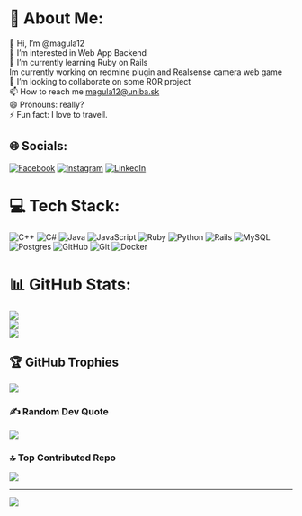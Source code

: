 # 💫 About Me:
👋 Hi, I’m @magula12<br>👀 I’m interested in Web App Backend<br>🌱 I’m currently learning Ruby on Rails<br>Im currently working on redmine plugin and Realsense camera web game<br>💞️ I’m looking to collaborate on some ROR project<br>📫 How to reach me magula12@uniba.sk<br>😄 Pronouns: really?<br>⚡ Fun fact: I love to travell.


## 🌐 Socials:
[![Facebook](https://img.shields.io/badge/Facebook-%231877F2.svg?logo=Facebook&logoColor=white)](https://facebook.com/www.facebook.com/tomas.magula.99) [![Instagram](https://img.shields.io/badge/Instagram-%23E4405F.svg?logo=Instagram&logoColor=white)](https://instagram.com/https://www.instagram.com/tomasmagula/) [![LinkedIn](https://img.shields.io/badge/LinkedIn-%230077B5.svg?logo=linkedin&logoColor=white)](https://linkedin.com/in/https://www.linkedin.com/in/tomas-magula-88035120b/) 

# 💻 Tech Stack:
![C++](https://img.shields.io/badge/c++-%2300599C.svg?style=for-the-badge&logo=c%2B%2B&logoColor=white) ![C#](https://img.shields.io/badge/c%23-%23239120.svg?style=for-the-badge&logo=csharp&logoColor=white) ![Java](https://img.shields.io/badge/java-%23ED8B00.svg?style=for-the-badge&logo=openjdk&logoColor=white) ![JavaScript](https://img.shields.io/badge/javascript-%23323330.svg?style=for-the-badge&logo=javascript&logoColor=%23F7DF1E) ![Ruby](https://img.shields.io/badge/ruby-%23CC342D.svg?style=for-the-badge&logo=ruby&logoColor=white) ![Python](https://img.shields.io/badge/python-3670A0?style=for-the-badge&logo=python&logoColor=ffdd54) ![Rails](https://img.shields.io/badge/rails-%23CC0000.svg?style=for-the-badge&logo=ruby-on-rails&logoColor=white) ![MySQL](https://img.shields.io/badge/mysql-4479A1.svg?style=for-the-badge&logo=mysql&logoColor=white) ![Postgres](https://img.shields.io/badge/postgres-%23316192.svg?style=for-the-badge&logo=postgresql&logoColor=white) ![GitHub](https://img.shields.io/badge/github-%23121011.svg?style=for-the-badge&logo=github&logoColor=white) ![Git](https://img.shields.io/badge/git-%23F05033.svg?style=for-the-badge&logo=git&logoColor=white) ![Docker](https://img.shields.io/badge/docker-%230db7ed.svg?style=for-the-badge&logo=docker&logoColor=white)
# 📊 GitHub Stats:
![](https://github-readme-stats.vercel.app/api?username=magula12&theme=dark&hide_border=false&include_all_commits=false&count_private=false)<br/>
![](https://github-readme-streak-stats.herokuapp.com/?user=magula12&theme=dark&hide_border=false)<br/>
![](https://github-readme-stats.vercel.app/api/top-langs/?username=magula12&theme=dark&hide_border=false&include_all_commits=false&count_private=false&layout=compact)

## 🏆 GitHub Trophies
![](https://github-profile-trophy.vercel.app/?username=magula12&theme=radical&no-frame=false&no-bg=true&margin-w=4)

### ✍️ Random Dev Quote
![](https://quotes-github-readme.vercel.app/api?type=vetical&theme=radical)

### 🔝 Top Contributed Repo
![](https://github-contributor-stats.vercel.app/api?username=magula12&limit=5&theme=dark&combine_all_yearly_contributions=true)

---
[![](https://visitcount.itsvg.in/api?id=magula12&icon=0&color=0)](https://visitcount.itsvg.in)

<!-- Proudly created with GPRM ( https://gprm.itsvg.in ) -->
